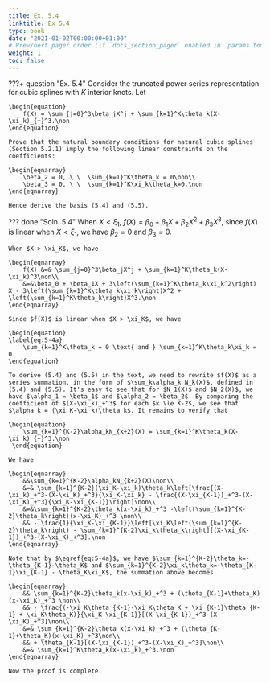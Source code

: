 ```yaml
---
title: Ex. 5.4
linktitle: Ex 5.4
type: book
date: "2021-01-02T00:00:00+01:00"
# Prev/next pager order (if `docs_section_pager` enabled in `params.toml`)
weight: 1
toc: false
---
```


???+ question "Ex. 5.4"
    Consider the truncated power series representation for cubic splines with $K$ interior knots. Let 
	
    \begin{equation}
		f(X) = \sum_{j=0}^3\beta_jX^j + \sum_{k=1}^K\theta_k(X-\xi_k)_{+}^3.\non
	\end{equation}
	
    Prove that the natural boundary conditions for natural cubic splines (Section 5.2.1) imply the following linear constraints on the coefficients:
	
    \begin{eqnarray}
	    \beta_2 = 0, \ \  \sum_{k=1}^K\theta_k = 0\non\\
	    \beta_3 = 0, \ \  \sum_{k=1}^K\xi_k\theta_k=0.\non
	\end{eqnarray}
	
    Hence derive the basis (5.4) and (5.5).

??? done "Soln. 5.4"
    When $X<\xi_1$, $f(X) = \beta_0 + \beta_1X + \beta_2X^2 + \beta_3X^3$, since $f(X)$ is linear when $X < \xi_1$, we have $\beta_2=0$ and $\beta_3=0$.

	When $X > \xi_K$, we have
	
    \begin{eqnarray}
	    f(X) &=& \sum_{j=0}^3\beta_jX^j + \sum_{k=1}^K\theta_k(X-\xi_k)^3\non\\
	    &=&\beta_0 + \beta_1X + 3\left(\sum_{k=1}^K\theta_k\xi_k^2\right) X - 3\left(\sum_{k=1}^K\theta_k\xi_k\right)X^2 + \left(\sum_{k=1}^K\theta_k\right)X^3.\non
	\end{eqnarray}

	Since $f(X)$ is linear when $X > \xi_K$, we have
	
    \begin{equation}
	\label{eq:5-4a}
		\sum_{k=1}^K\theta_k = 0 \text{ and } \sum_{k=1}^K\theta_k\xi_k = 0. 
	\end{equation}

	To derive (5.4) and (5.5) in the text, we need to rewrite $f(X)$ as a series summation, in the form of $\sum_k\alpha_k N_k(X)$, defined in (5.4) and (5.5). It's easy to see that for $N_1(X)$ and $N_2(X)$, we have $\alpha_1 = \beta_1$ and $\alpha_2 = \beta_2$. By comparing the coefficient of $(X-\xi_k)_+^3$ for each $k \le K-2$, we see that $\alpha_k = (\xi_K-\xi_k)\theta_k$. It remains to verify that
	
    \begin{equation}
	 	\sum_{k=1}^{K-2}\alpha_kN_{k+2}(X) = \sum_{k=1}^K\theta_k(X-\xi_k)_{+}^3.\non
	 \end{equation} 

	We have
	
    \begin{eqnarray}
	    &&\sum_{k=1}^{K-2}\alpha_kN_{k+2}(X)\non\\
	    &=& \sum_{k=1}^{K-2}(\xi_K-\xi_k)\theta_k\left[\frac{(X-\xi_k)_+^3-(X-\xi_K)_+^3}{\xi_K-\xi_k} - \frac{(X-\xi_{K-1})_+^3-(X-\xi_K)_+^3}{\xi_K-\xi_{K-1}}\right]\non\\
	    &=&\sum_{k=1}^{K-2}\theta_k(x-\xi_k)_+^3 -\left(\sum_{k=1}^{K-2}\theta_k\right)(x-\xi_K)_+^3 \non\\
	    && - \frac{1}{\xi_K-\xi_{K-1}}\left[\xi_K\left(\sum_{k=1}^{K-2}\theta_k\right) - \sum_{k=1}^{K-2}\xi_k\theta_k\right][(X-\xi_{K-1})_+^3-(X-\xi_K)_+^3].\non
	\end{eqnarray}
	
    Note that by $\eqref{eq:5-4a}$, we have $\sum_{k=1}^{K-2}\theta_k=-\theta_{K-1}-\theta_K$ and $\sum_{k=1}^{K-2}\xi_k\theta_k=-\theta_{K-1}\xi_{K-1} - \theta_K\xi_K$, the summation above becomes

	\begin{eqnarray}
	    && \sum_{k=1}^{K-2}\theta_k(x-\xi_k)_+^3 + (\theta_{K-1}+\theta_K)(x-\xi_K)_+^3 \non\\
	    && - \frac{(-\xi_K\theta_{K-1}-\xi_K\theta_K + \xi_{K-1}\theta_{K-1} + \xi_K\theta_K)}{\xi_K-\xi_{K-1}}[(X-\xi_{K-1})_+^3-(X-\xi_K)_+^3]\non\\
		&=& \sum_{k=1}^{K-2}\theta_k(x-\xi_k)_+^3 + (\theta_{K-1}+\theta_K)(x-\xi_K)_+^3\non\\
		&& + \theta_{K-1}[(X-\xi_{K-1})_+^3-(X-\xi_K)_+^3]\non\\
	    &=& \sum_{k=1}^K\theta_k(x-\xi_k)_+^3.\non
	\end{eqnarray}
    
	Now the proof is complete. 